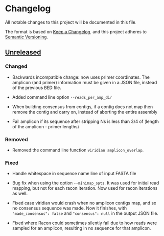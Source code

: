 # Changelog

All notable changes to this project will be documented in this file.

The format is based on [Keep a Changelog](https://keepachangelog.com/en/1.0.0/), and
this project adheres to [Semantic Versioning](https://semver.org/spec/v2.0.0.html).

## [Unreleased]

### Changed

- Backwards incompatible change: now uses primer coordinates. The amplicon
  (and primer) information must be given in a JSON file, instead of the previous
  BED file.

- Added command line option `--reads_per_amp_dir`

- When building consensus from contigs, if a contig does not map then remove
  the contig and carry on, instead of aborting the entire assembly

- Fail amplicon if its sequence after stripping Ns is less than 3/4 of
  (length of the amplicon - primer lengths)

### Removed

- Removed the command line function `viridian amplicon_overlap`.

### Fixed

- Handle whitespace in sequence name line of input FASTA file

- Bug fix when using the option `--minimap_opts`. It was used for initial read
  mapping, but not for each racon iteration. Now used for racon iterations as
  well.

- Fixed case viridian would crash when no amplicon contigs map, and so no
  consensus sequence was made. Now it finishes, with `"made_consensus": false`
  and `"consensus": null` in the output JSON file.

- Fixed where Racon could sometimes silently fail due to how reads were sampled
  for an amplicon, resulting in no sequence for that amplicon.


[Unreleased]: https://github.com/iqbal-lab-org/viridian/compare/v0.1.0...HEAD
